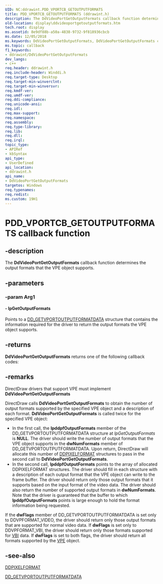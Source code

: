 ```yaml
---
UID: NC:ddrawint.PDD_VPORTCB_GETOUTPUTFORMATS
title: PDD_VPORTCB_GETOUTPUTFORMATS (ddrawint.h)
description: The DdVideoPortGetOutputFormats callback function determines the output formats that the VPE object supports.
old-location: display\ddvideoportgetoutputformats.htm
tech.root: display
ms.assetid: 8e9df88b-a50a-4838-9732-9f818936cbcb
ms.date: 12/05/2018
ms.keywords: DdVideoPortGetOutputFormats, DdVideoPortGetOutputFormats callback function [Display Devices], PDD_VPORTCB_GETOUTPUTFORMATS, PDD_VPORTCB_GETOUTPUTFORMATS callback, ddfncs_24c5f4e8-c9ee-4104-80e5-7f6ef21a1f22.xml, ddrawint/DdVideoPortGetOutputFormats, display.ddvideoportgetoutputformats
ms.topic: callback
f1_keywords:
- ddrawint/DdVideoPortGetOutputFormats
dev_langs:
- c++
req.header: ddrawint.h
req.include-header: Winddi.h
req.target-type: Desktop
req.target-min-winverclnt: 
req.target-min-winversvr: 
req.kmdf-ver: 
req.umdf-ver: 
req.ddi-compliance: 
req.unicode-ansi: 
req.idl: 
req.max-support: 
req.namespace: 
req.assembly: 
req.type-library: 
req.lib: 
req.dll: 
req.irql: 
topic_type:
- APIRef
- kbSyntax
api_type:
- UserDefined
api_location:
- ddrawint.h
api_name:
- DdVideoPortGetOutputFormats
targetos: Windows
req.typenames: 
req.redist: 
ms.custom: 19H1
---
```


# PDD_VPORTCB_GETOUTPUTFORMATS callback function


## -description


The <b>DdVideoPortGetOutputFormats</b> callback function determines the output formats that the VPE object supports.


## -parameters




### -param Arg1








#### - lpGetOutputFormats

Points to a <a href="https://docs.microsoft.com/windows/desktop/api/ddrawint/ns-ddrawint-dd_getvportoutputformatdata">DD_GETVPORTOUTPUTFORMATDATA</a> structure that contains the information required for the driver to return the output formats the VPE object supports.


## -returns



<b>DdVideoPortGetOutputFormats</b> returns one of the following callback codes:




## -remarks



DirectDraw drivers that support VPE must implement <b>DdVideoPortGetOutputFormats</b>

DirectDraw calls <b>DdVideoPortGetOutputFormats</b> to obtain the number of output formats supported by the specified VPE object and a description of each format. <b>DdVideoPortGetOutputFormats</b> is called twice for the specified VPE object:

<ul>
<li>
In the first call, the <b>lpddpfOutputFormats</b> member of the DD_GETVPORTOUTPUTFORMATDATA structure at <i>lpGetOutputFormats</i> is <b>NULL</b>. The driver should write the number of output formats that the VPE object supports in the <b>dwNumFormats</b> member of DD_GETVPORTOUTPUTFORMATDATA. Upon return, DirectDraw will allocate this number of <a href="https://docs.microsoft.com/windows-hardware/drivers/ddi/content/ksmedia/ns-ksmedia-_ddpixelformat">DDPIXELFORMAT</a> structures to pass in the second call to <b>DdVideoPortGetOutputFormats</b>.

</li>
<li>
In the second call, <b>lpddpfOutputFormats</b> points to the array of allocated DDPIXELFORMAT structures. The driver should fill in each structure with a description of each output format that the VPE object can write to the frame buffer. The driver should return only those output formats that it supports based on the input format of the video data. The driver should also return the number of supported output formats in <b>dwNumFormats</b>. Note that the driver is guaranteed that the buffer to which <b>lpddpfOutputFormats</b> points is large enough to hold the format information being requested.

</li>
</ul>
If the <b>dwFlags</b> member of DD_GETVPORTOUTPUTFORMATDATA is set only to DDVPFORMAT_VIDEO, the driver should return only those output formats that are supported for normal video data. If <b>dwFlags</b> is set only to DDVPFORMAT_VBI, the driver should return only those formats supported for <a href="https://docs.microsoft.com/windows-hardware/drivers/">VBI</a> data. If <b>dwFlags</b> is set to both flags, the driver should return all formats supported by the <a href="https://docs.microsoft.com/windows-hardware/drivers/">VPE</a> object.




## -see-also




<a href="https://docs.microsoft.com/windows-hardware/drivers/ddi/content/ksmedia/ns-ksmedia-_ddpixelformat">DDPIXELFORMAT</a>



<a href="https://docs.microsoft.com/windows/desktop/api/ddrawint/ns-ddrawint-dd_getvportoutputformatdata">DD_GETVPORTOUTPUTFORMATDATA</a>
 

 

